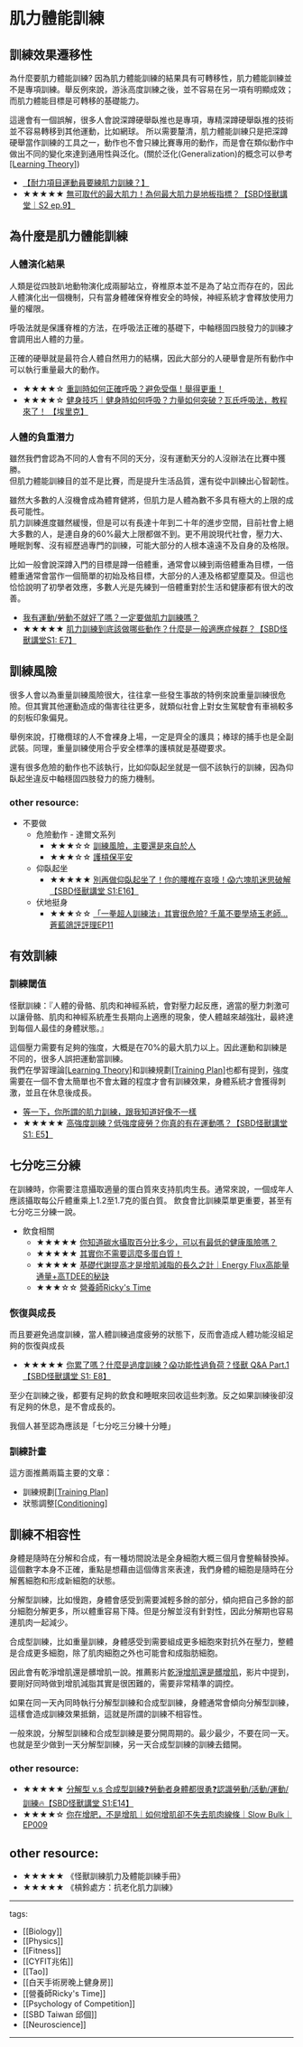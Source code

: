# 肌力體能訓練

## 訓練效果遷移性
為什麼要肌力體能訓練? 因為肌力體能訓練的結果具有可轉移性，肌力體能訓練並不是專項訓練。舉反例來說，游泳高度訓練之後，並不容易在另一項有明顯成效；而肌力體能目標是可轉移的基礎能力。

這邊會有一個誤解，很多人會說深蹲硬舉臥推也是專項，專精深蹲硬舉臥推的技術並不容易轉移到其他運動，比如網球。
所以需要釐清，肌力體能訓練只是把深蹲硬舉當作訓練的工具之一，動作也不會只練比賽專用的動作，而是會在類似動作中做出不同的變化來達到通用性與泛化。(關於泛化(Generalization)的概念可以參考[[Learning Theory]](/Content/Natural%20Science/Biology/Neuroscience/Learning%20Theory.html#header-7))

* [【耐力項目運動員要練肌力訓練？】](https://www.monstertraining.com.tw/2017/02/07/%e3%80%90%e8%80%90%e5%8a%9b%e9%a0%85%e7%9b%ae%e9%81%8b%e5%8b%95%e5%93%a1%e8%a6%81%e7%b7%b4%e8%82%8c%e5%8a%9b%e8%a8%93%e7%b7%b4%ef%bc%9f%e3%80%91/)
* ★★★★★ [無可取代的最大肌力！為何最大肌力是地板指標？【SBD怪獸講堂｜S2 ep.9】](https://youtu.be/fgfVk_GtPMA)

## 為什麼是肌力體能訓練

### 人體演化結果
人類是從四肢趴地動物演化成兩腳站立，脊椎原本並不是為了站立而存在的，因此人體演化出一個機制，只有當身體確保脊椎安全的時候，神經系統才會釋放使用力量的權限。

呼吸法就是保護脊椎的方法，在呼吸法正確的基礎下，中軸穩固四肢發力的訓練才會調用出人體的力量。

正確的硬舉就是最符合人體自然用力的結構，因此大部分的人硬舉會是所有動作中可以執行重量最大的動作。

* ★★★★☆ [重訓時如何正確呼吸？避免受傷！舉得更重！](https://www.youtube.com/watch?v=-RqGaejME8o)
* ★★★★☆ [健身技巧｜健身時如何呼吸？力量如何突破？瓦氏呼吸法，教程來了！ 【埃里克】](https://www.youtube.com/watch?v=5H-qRkogLl8)

### 人體的負重潛力
雖然我們會認為不同的人會有不同的天分，沒有運動天分的人沒辦法在比賽中獲勝。  
但肌力體能訓練目的並不是比賽，而是提升生活品質，還有從中訓練出心智韌性。  

雖然大多數的人沒機會成為體育健將，但肌力是人體為數不多具有極大的上限的成長可能性。  
肌力訓練進度雖然緩慢，但是可以有長達十年到二十年的進步空間，目前社會上絕大多數的人，是連自身的60%最大上限都做不到。更不用說現代社會，壓力大、睡眠剝奪、沒有經歷過專門的訓練，可能大部分的人根本遠遠不及自身的及格限。

比如一般會說深蹲入門的目標是蹲一倍體重，通常會以練到兩倍體重為目標，一倍體重通常會當作一個簡單的初始及格目標，大部分的人連及格都望塵莫及。但這也恰恰說明了初學者效應，多數人光是先練到一倍體重對於生活和健康都有很大的改善。

* [我有運動/勞動不就好了嗎？一定要做肌力訓練嗎？](https://www.monstertraining.com.tw/2019/01/28/%e6%88%91%e6%9c%89%e9%81%8b%e5%8b%95-%e5%8b%9e%e5%8b%95%e4%b8%8d%e5%b0%b1%e5%a5%bd%e4%ba%86%e5%97%8e%ef%bc%9f%e4%b8%80%e5%ae%9a%e8%a6%81%e5%81%9a%e8%82%8c%e5%8a%9b%e8%a8%93%e7%b7%b4%e5%97%8e%ef%bc%9f/)
* ★★★★★ [肌力訓練到底該做哪些動作？什麼是一般適應症候群？【SBD怪獸講堂S1: E7】](https://youtu.be/Y3i2eZ25E9o)

## 訓練風險
很多人會以為重量訓練風險很大，往往拿一些發生事故的特例來說重量訓練很危險。但其實其他運動造成的傷害往往更多，就類似社會上對女生駕駛會有車禍較多的刻板印象偏見。

舉例來說，打橄欖球的人不會裸身上場，一定是齊全的護具；棒球的捕手也是全副武裝。同理，重量訓練使用合乎安全標準的護槓就是基礎要求。

還有很多危險的動作也不該執行，比如仰臥起坐就是一個不該執行的訓練，因為仰臥起坐違反中軸穩固四肢發力的施力機制。

### other resource:
* 不要做
  * 危險動作 - 達爾文系列
    * ★★★☆☆ [訓練風險，主要還是來自於人](https://youtu.be/3KxAO6zhEyQ)
    * ★★★☆☆ [護槓保平安](https://youtu.be/FNyGpBzzfyk)
  * 仰臥起坐
    * ★★★★★ [別再做仰臥起坐了！你的腰椎在哀嚎！😱六塊肌迷思破解【SBD怪獸講堂 S1:E16】](https://www.youtube.com/watch?v=aXJSPmzsGKc)
  * 伏地挺身
    * ★★★☆☆ [「一拳超人訓練法」其實很危險? 千萬不要學埼玉老師...蒼藍鴿評評理EP11](https://www.youtube.com/watch?v=V1Pp1GlCRB8)


## 有效訓練

### 訓練閾值
怪獸訓練：『人體的骨骼、肌肉和神經系統，會對壓力起反應，適當的壓力刺激可以讓骨骼、肌肉和神經系統產生長期向上適應的現象，使人體越來越強壯，最終達到每個人最佳的身體狀態。』 

這個壓力需要有足夠的強度，大概是在70%的最大肌力以上。因此運動和訓練是不同的，很多人誤把運動當訓練。  
我們在學習理論[[Learning Theory]](/Content/Natural%20Science/Biology/Neuroscience/Learning%20Theory)和訓練規劃[[Training Plan]](/Content/Natural%20Science/Biology/Neuroscience/Training%20Plan)也都有提到，強度需要在一個不會太簡單也不會太難的程度才會有訓練效果，身體系統才會獲得刺激，並且在休息後成長。
* [等一下，你所謂的肌力訓練，跟我知道好像不一樣](https://www.monstertraining.com.tw/2019/01/28/%e7%ad%89%e4%b8%80%e4%b8%8b%ef%bc%8c%e4%bd%a0%e6%89%80%e8%ac%82%e7%9a%84%e8%82%8c%e5%8a%9b%e8%a8%93%e7%b7%b4%ef%bc%8c%e8%b7%9f%e6%88%91%e7%9f%a5%e9%81%93%e5%a5%bd%e5%83%8f%e4%b8%8d%e4%b8%80%e6%a8%a3/)
* ★★★★★ [高強度訓練？低強度疲勞？你真的有在運動嗎？【SBD怪獸講堂 S1: E5】 ](https://youtu.be/lLI5-pbbn3w)

## 七分吃三分練
在訓練時，你需要注意攝取適量的蛋白質來支持肌肉生長。通常來說，一個成年人應該攝取每公斤體重乘上1.2至1.7克的蛋白質。
飲食會比訓練菜單更重要，甚至有七分吃三分練一說。

* 飲食相關
  * ★★★★★ [你知道碳水攝取百分比多少，可以有最低的健康風險嗎？](https://youtu.be/xqAo_9ZIhOY)
  * ★★★★★ [其實你不需要這麼多蛋白質！](https://www.youtube.com/watch?v=6cyWwGoLLok)
  * ★★★★★ [基礎代謝提高才是增肌減脂的長久之計｜Energy Flux高能量通量+高TDEE的秘訣](https://youtu.be/_gkLh2KpwKo)
  * ★★★☆☆ [營養師Ricky's Time](https://www.youtube.com/@RickysTime/videos)

### 恢復與成長
而且要避免過度訓練，當人體訓練過度疲勞的狀態下，反而會造成人體功能沒組足夠的恢復與成長

* ★★★★★ [你累了嗎？什麼是過度訓練？😱功能性過負荷？怪獸 Q&A Part.1【SBD怪獸講堂 S1: E8】](https://youtu.be/AyboJhRDQy8)

至少在訓練之後，都要有足夠的飲食和睡眠來回收這些刺激。反之如果訓練後卻沒有足夠的休息，是不會成長的。

我個人甚至認為應該是「七分吃三分練十分睡」

### 訓練計畫
這方面推薦兩篇主要的文章：
* 訓練規劃[[Training Plan]](/Content/Natural%20Science/Biology/Neuroscience/Training%20Plan)
* 狀態調整[[Conditioning]](/Content/Natural%20Science/Biology/Physiology/Conditioning)

## 訓練不相容性
身體是隨時在分解和合成，有一種坊間說法是全身細胞大概三個月會整輪替換掉。這個數字本身不正確，重點是想藉由這個傳言來表達，我們身體的細胞是隨時在分解舊細胞和形成新細胞的狀態。

分解型訓練，比如慢跑，身體會感受到需要減輕多餘的部分，傾向把自己多餘的部分細胞分解更多，所以體重容易下降。但是分解並沒有針對性，因此分解期也容易連肌肉一起減少。

合成型訓練，比如重量訓練，身體感受到需要組成更多細胞來對抗外在壓力，整體是合成更多細胞，除了肌肉細胞之外也可能會和成脂肪細胞。

因此會有乾淨增肌還是髒增肌一說。推薦影片[乾淨增肌還是髒增肌](https://www.youtube.com/watch?v=9hEv1cWCcDs)，影片中提到，要剛好同時做到增肌減脂其實是很困難的，需要非常精準的調控。

如果在同一天內同時執行分解型訓練和合成型訓練，身體通常會傾向分解型訓練，這樣會造成訓練效果抵銷，這就是所謂的訓練不相容性。

一般來說，分解型訓練和合成型訓練是要分開周期的。最少最少，不要在同一天。也就是至少做到一天分解型訓練，另一天合成型訓練的訓練去錯開。


### other resource:
* ★★★★★ [分解型 v.s 合成型訓練❓勞動者身體都很勇❓認識勞動/活動/運動/訓練🔥【SBD怪獸講堂 S1:E14】](https://youtu.be/Sn3tAPMRWHw)
* ★★★★☆ [你在增肥，不是增肌｜如何增肌卻不失去肌肉線條｜Slow Bulk｜EP009](https://www.youtube.com/watch?v=SkUBFMTu6b4)

## other resource:
* ★★★★★ 《怪獸訓練肌力及體能訓練手冊》
* ★★★★★ 《槓鈴處方：抗老化肌力訓練》

---
tags:
  - [[Biology]]
  - [[Physics]]
  - [[Fitness]]  
  - [[CYFIT兆佑]]
  - [[Tao]]
  - [[白天手術房晚上健身房]]
  - [[營養師Ricky's Time]]
  - [[Psychology of Competition]]
  - [[SBD Taiwan 邱個]]
  - [[Neuroscience]]

---
